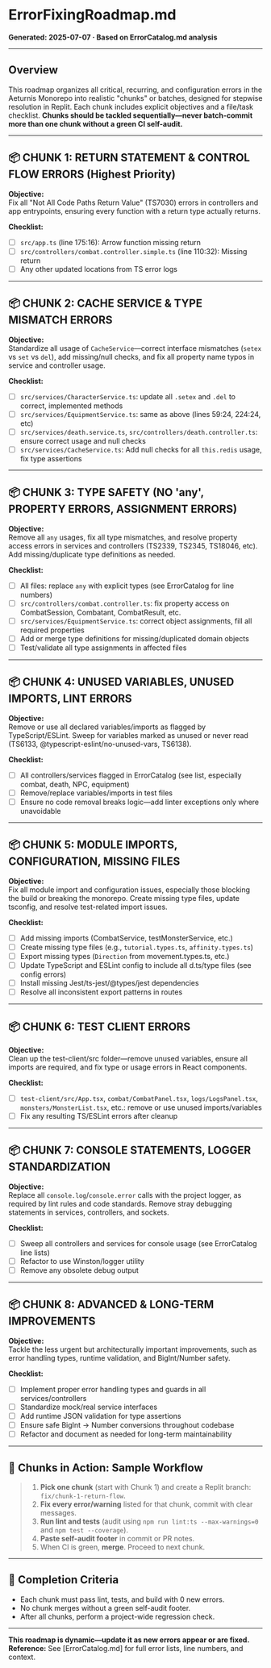 # ErrorFixingRoadmap.md

**Generated: 2025-07-07 · Based on ErrorCatalog.md analysis**

---

## Overview

This roadmap organizes all critical, recurring, and configuration errors in the Aeturnis Monorepo into realistic "chunks" or batches, designed for stepwise resolution in Replit. Each chunk includes explicit objectives and a file/task checklist. **Chunks should be tackled sequentially—never batch-commit more than one chunk without a green CI self-audit.**

---

## 📦 CHUNK 1: RETURN STATEMENT & CONTROL FLOW ERRORS (Highest Priority)

**Objective:**  
Fix all "Not All Code Paths Return Value" (TS7030) errors in controllers and app entrypoints, ensuring every function with a return type actually returns.

**Checklist:**
- [ ] `src/app.ts` (line 175:16): Arrow function missing return
- [ ] `src/controllers/combat.controller.simple.ts` (line 110:32): Missing return
- [ ] Any other updated locations from TS error logs

---

## 📦 CHUNK 2: CACHE SERVICE & TYPE MISMATCH ERRORS

**Objective:**  
Standardize all usage of `CacheService`—correct interface mismatches (`setex` vs `set` vs `del`), add missing/null checks, and fix all property name typos in service and controller usage.

**Checklist:**
- [ ] `src/services/CharacterService.ts`: update all `.setex` and `.del` to correct, implemented methods
- [ ] `src/services/EquipmentService.ts`: same as above (lines 59:24, 224:24, etc)
- [ ] `src/services/death.service.ts`, `src/controllers/death.controller.ts`: ensure correct usage and null checks
- [ ] `src/services/CacheService.ts`: Add null checks for all `this.redis` usage, fix type assertions

---

## 📦 CHUNK 3: TYPE SAFETY (NO 'any', PROPERTY ERRORS, ASSIGNMENT ERRORS)

**Objective:**  
Remove all `any` usages, fix all type mismatches, and resolve property access errors in services and controllers (TS2339, TS2345, TS18046, etc). Add missing/duplicate type definitions as needed.

**Checklist:**
- [ ] All files: replace `any` with explicit types (see ErrorCatalog for line numbers)
- [ ] `src/controllers/combat.controller.ts`: fix property access on CombatSession, Combatant, CombatResult, etc.
- [ ] `src/services/EquipmentService.ts`: correct object assignments, fill all required properties
- [ ] Add or merge type definitions for missing/duplicated domain objects
- [ ] Test/validate all type assignments in affected files

---

## 📦 CHUNK 4: UNUSED VARIABLES, UNUSED IMPORTS, LINT ERRORS

**Objective:**  
Remove or use all declared variables/imports as flagged by TypeScript/ESLint. Sweep for variables marked as unused or never read (TS6133, @typescript-eslint/no-unused-vars, TS6138).

**Checklist:**
- [ ] All controllers/services flagged in ErrorCatalog (see list, especially combat, death, NPC, equipment)
- [ ] Remove/replace variables/imports in test files
- [ ] Ensure no code removal breaks logic—add linter exceptions only where unavoidable

---

## 📦 CHUNK 5: MODULE IMPORTS, CONFIGURATION, MISSING FILES

**Objective:**  
Fix all module import and configuration issues, especially those blocking the build or breaking the monorepo. Create missing type files, update tsconfig, and resolve test-related import issues.

**Checklist:**
- [ ] Add missing imports (CombatService, testMonsterService, etc.)
- [ ] Create missing type files (e.g., `tutorial.types.ts`, `affinity.types.ts`)
- [ ] Export missing types (`Direction` from movement.types.ts, etc.)
- [ ] Update TypeScript and ESLint config to include all d.ts/type files (see config errors)
- [ ] Install missing Jest/ts-jest/@types/jest dependencies
- [ ] Resolve all inconsistent export patterns in routes

---

## 📦 CHUNK 6: TEST CLIENT ERRORS

**Objective:**  
Clean up the test-client/src folder—remove unused variables, ensure all imports are required, and fix type or usage errors in React components.

**Checklist:**
- [ ] `test-client/src/App.tsx`, `combat/CombatPanel.tsx`, `logs/LogsPanel.tsx`, `monsters/MonsterList.tsx`, etc.: remove or use unused imports/variables
- [ ] Fix any resulting TS/ESLint errors after cleanup

---

## 📦 CHUNK 7: CONSOLE STATEMENTS, LOGGER STANDARDIZATION

**Objective:**  
Replace all `console.log`/`console.error` calls with the project logger, as required by lint rules and code standards. Remove stray debugging statements in services, controllers, and sockets.

**Checklist:**
- [ ] Sweep all controllers and services for console usage (see ErrorCatalog line lists)
- [ ] Refactor to use Winston/logger utility
- [ ] Remove any obsolete debug output

---

## 📦 CHUNK 8: ADVANCED & LONG-TERM IMPROVEMENTS

**Objective:**  
Tackle the less urgent but architecturally important improvements, such as error handling types, runtime validation, and BigInt/Number safety.

**Checklist:**
- [ ] Implement proper error handling types and guards in all services/controllers
- [ ] Standardize mock/real service interfaces
- [ ] Add runtime JSON validation for type assertions
- [ ] Ensure safe BigInt → Number conversions throughout codebase
- [ ] Refactor and document as needed for long-term maintainability

---

## 📝 Chunks in Action: Sample Workflow

> 1. **Pick one chunk** (start with Chunk 1) and create a Replit branch: `fix/chunk-1-return-flow`.
> 2. **Fix every error/warning** listed for that chunk, commit with clear messages.
> 3. **Run lint and tests** (audit using `npm run lint:ts --max-warnings=0` and `npm test --coverage`).
> 4. **Paste self-audit footer** in commit or PR notes.
> 5. When CI is green, **merge**. Proceed to next chunk.

---

## 🏁 Completion Criteria

- Each chunk must pass lint, tests, and build with 0 new errors.
- No chunk merges without a green self-audit footer.
- After all chunks, perform a project-wide regression check.

---

**This roadmap is dynamic—update it as new errors appear or are fixed.**  
**Reference:** See [ErrorCatalog.md] for full error lists, line numbers, and context.
